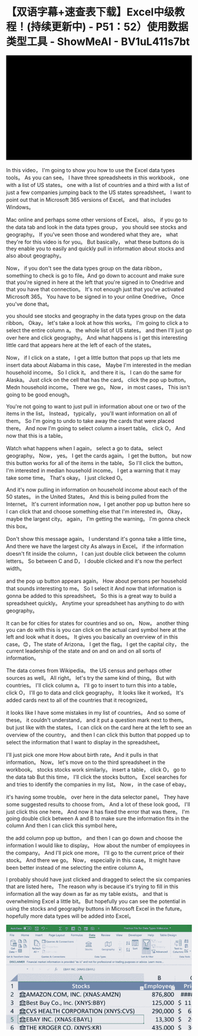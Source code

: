 # 【双语字幕+速查表下载】Excel中级教程！(持续更新中) - P51：52）使用数据类型工具 - ShowMeAI - BV1uL411s7bt

![](img/3423fb3330066a5b6f2412a63d529627_0.png)

In this video， I'm going to show you how to use the Excel data types tools。 As you can see。 I have three spreadsheets in this workbook， one with a list of US states。 one with a list of countries and a third with a list of just a few companies jumping back to the US states spreadsheet。 I want to point out that in Microsoft 365 versions of Excel。 and that includes Windows。

 Mac online and perhaps some other versions of Excel。 also。 if you go to the data tab and look in the data types group， you should see stocks and geography。 If you've seen those and wondered what they are， what they're for this video is for you。 But basically， what these buttons do is they enable you to easily and quickly pull in information about stocks and also about geography。

 Now， if you don't see the data types group on the data ribbon， something to check is go to file。And go down to account and make sure that you're signed in here at the left that you're signed in to Onedrive and that you have that connection。 It's not enough just that you've activated Microsoft 365。 You have to be signed in to your online Onedrive。 Once you've done that。

 you should see stocks and geography in the data types group on the data ribbon。 Okay。 let's take a look at how this works。 I'm going to click a to select the entire column a。 the whole list of US states。 and then I'll just go over here and click geography。 And what happens is I get this interesting little card that appears here at the left of each of the states。

 Now， if I click on a state， I get a little button that pops up that lets me insert data about Alabama in this case。 Maybe I'm interested in the median household income。 So I click it。 and there it is。 I can do the same for Alaska。 Just click on the cell that has the card。 click the pop up button。Medn household income。 There we go。 Now， in most cases， This isn't going to be good enough。

 You're not going to want to just pull in information about one or two of the items in the list。 Instead， typically， you'll want information on all of them。 So I'm going to undo to take away the cards that were placed there。 And now I'm going to select column a insert table。 click O， And now that this is a table。

 Watch what happens when I again， select a go to data。 select geography。 Now， yes。 I get the cards again。 I get the button。 but now this button works for all of the items in the table。 So I'll click the button。 I'm interested in median household income。 I get a warning that it may take some time。 That's okay。 I just clicked O。

 And it's now pulling in information on household income about each of the 50 states。 in the United States。 And this is being pulled from the Internet。 It's current information now。I get another pop up button here so I can click that and choose something else that I'm interested in。 Okay， maybe the largest city。 again， I'm getting the warning。 I'm gonna check this box。

 Don't show this message again。 I understand it's gonna take a little time。 And there we have the largest city As always in Excel。 if the information doesn't fit inside the column， I can just double click between the column letters。 So between C and D， I double clicked and it's now the perfect width。

 and the pop up button appears again。 How about persons per household that sounds interesting to me。 So I select it And now that information is gonna be added to this spreadsheet。 So this is a great way to build a spreadsheet quickly。 Anytime your spreadsheet has anything to do with geography。

 It can be for cities for states for countries and so on。 Now。 another thing you can do with this is you can click on the actual card symbol here at the left and look what it does。 It gives you basically an overview of in this case。😊，The state of Arizona。 I get the flag。 I get the capital city， the current leadership of the state and on and on and on all sorts of information。

 The data comes from Wikipedia。 the US census and perhaps other sources as well。 All right。 let's try the same kind of thing。 But with countries。 I'll click column a。 I'll go to insert to turn this into a table， click O， I'll go to data and click geography。 It looks like it worked。 It's added cards next to all of the countries that it recognized。

 it looks like I have some mistakes in my list of countries。 And so some of these。 it couldn't understand， and it put a question mark next to them。 but just like with the states。 I can click on the card here at the left to see an overview of the country。 and then I can click this button that popped up to select the information that I want to display in the spreadsheet。

 I'll just pick one more How about birth rate。And it pulls in that information。 Now。 let's move on to the third spreadsheet in the workbook。 stocks stocks work similarly。 insert a table， click O， go to the data tab But this time， I'll click the stocks button。 Excel searches for and tries to identify the companies in my list。 Now， in the case of ebay。

 it's having some trouble。 over here in the data selector panel。 They have some suggested results to choose from。 And a lot of these look good。 I'll just click this one here。 And now it has fixed the error that was there。 I'm going double click between A and B to make sure the information fits in the column And then I can click this symbol here。

 the add column pop up button， and then I can go down and choose the information I would like to display。 How about the number of employees in the company。 And I'll pick one more。 I'll go to the current price of their stock。 And there we go。 Now， especially in this case。It might have been better instead of me selecting the entire column A。

 I probably should have just clicked and dragged to select the six companies that are listed here。 The reason why is because it's trying to fill in this information all the way down as far as my table exists。 and that is overwhelming Excel a little bit。 But hopefully you can see the potential in using the stocks and geography buttons in Microsoft Excel in the future。 hopefully more data types will be added into Excel。



![](img/3423fb3330066a5b6f2412a63d529627_2.png)